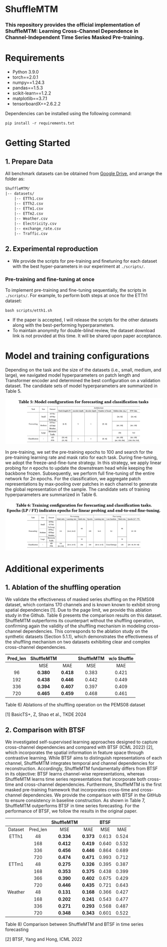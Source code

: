 # ShuffleMTM

### This repository provides the official implementation of ShuffleMTM: Learning Cross-Channel Dependence in Channel-Independent Time Series Masked Pre-training.


# Requirements

- Python 3.9.0
- torch==2.0.1
- numpy==1.24.3
- pandas==1.5.3
- scikit-learn==1.2.2
- matplotlib==3.7.1
- tensorboardX==2.6.2.2

Dependencies can be installed using the following command:

    pip install -r requirements.txt

# Getting Started

## 1. Prepare Data

All benchmark datasets can be obtained from [Google Drive](), and arrange the folder as:

    ShuffleMTM/
    |-- datasets/
        |-- ETTh1.csv
        |-- ETTh2.csv
        |-- ETTm1.csv
        |-- ETTm2.csv
        |-- Weather.csv
        |-- Electricity.csv
        |-- exchange_rate.csv
        |-- Traffic.csv

## 2. Experimental reproduction

- We provide the scripts for pre-training and finetuning for each dataset with the best hyper-parameters in our experiment at `./scripts/`.

### Pre-training and fine-tuning at once

To implement pre-training and fine-tuning sequentially, the scripts in `./scripts/`. For example, to perform both steps at once for the ETTh1 dataset:

    bash scripts/etth1.sh
    
- If the paper is accepted, I will release the scripts for the other datasets along with the best-performing hyperparameters.
- To maintain anonymity for double-blind review, the dataset download link is not provided at this time. It will be shared upon paper acceptance.

# Model and training configurations

Depending on the task and the size of the datasets (i.e., small, medium, and large), we navigated model hyperparameters on patch length and Transformer encoder and determined the best configuration on a validation dataset. The candidate sets of model hyperparameters are summarized in Table 5.

![Result Plot](./images/fig_table5.png)

In pre-training, we set the pre-training epochs to 100 and search for the pre-training learning rate and mask ratio for each task. During fine-tuning, we adopt the freeze-and-fine-tune strategy. In this strategy, we apply linear probing for $n$ epochs to update the downstream head while keeping the backbone frozen. Subsequently, we perform full fine-tuning of the entire network for $2n$ epochs. For the classification, we aggregate patch representations by max-pooling over patches in each channel to generate the global representation of the sample. The candidate sets of training hyperparameters are summarized in Table 6.

![Result Plot](./images/fig_table6.png)

# Additional experiments

## 1. Ablation of the shuffling operation

We validate the effectiveness of masked series shuffling on the PEMS08 dataset, which contains 170 channels and is known known to exhibit strong spatial dependencies [1]. Due to the page limit, we provide this ablation study in the Github.
Table 6 presents the comparison results on this dataset. ShuffleMTM outperforms its counterpart without the shuffling operation, confirming again the validity of the shuffling mechanism in modeling cross-channel dependencies. This corresponds to the ablation study on the synthetic datasets (Section 5.1.1), which demonstrates the effectiveness of the shuffling mechanism on two datasets exhibiting clear and complex cross-channel dependencies.

| Pred_len | ShuffleMTM |  | ShuffleMTM | w/o Shuffle|
|:----------:|:-------------:|:-------------:|:---------:|:---------:|
||MSE|MAE|MSE|MAE|
| 96       | **0.380**       | **0.418**       | 0.383   | 0.421   |
| 192      | **0.438**       | **0.446**       | 0.442   | 0.449   | 
| 336      | **0.394**      | **0.407**       | 0.397   | 0.409   | 
| 720      | **0.465**       | **0.459**       | 0.468   | 0.461   |

Table 6) Ablations of the shuffling operation on the PEMS08 dataset

[1] BasicTS+, Z, Shao et al., TKDE 2024

## 2. Comparison with BTSF

We investigated self-supervised learning approaches designed to capture cross-channel dependencies and compared with BTSF (ICML 2022) [2], which incorporates the spatial information in feature space through contrastive learning. While BTSF aims to distinguish representations of each channel, ShuffleMTM integrates temporal and channel dependencies for reconstruction. Accordingly, ShuffleMTM fundamentally differs from BTSF in its objective: BTSF learns channel-wise representations, whereas ShuffleMTM learns time series representations that incorporate both cross-time and cross-channel dependencies. Furthermore, ShuffleMTM is the first masked pre-training framework that incorporates cross-time and cross-channel dependencies. We provide the comparison with BTSF in the GitHub to ensure consistency in baseline construction. As shown in Table 7, ShuffleMTM outperforms BTSF in time series forecasting. For the performance of BTSF, we follow the results in the original paper.

|||ShuffleMTM||BTSF||
|:--------:|:--------:|:-------:|:------:|:-------:|:------:|
| Dataset  | Pred_len |   MSE   |  MAE   |   MSE   |  MAE   |
| ETTh1    |    48    |  **0.334**  | **0.373**  |  0.613  | 0.524  |
|          |   168    |  **0.412**  | **0.419**  |  0.640  | 0.532  |
|          |   336    |  **0.456**  | **0.446**  |  0.864  | 0.689  |
|          |   720    |  **0.474**  | **0.471**  |  0.993  | 0.712  |
| ETTm1    | 48 | **0.275** | **0.326** | 0.395 | 0.387 | 
 | | 168 | **0.353** | **0.375** | 0.438 | 0.399 | 
  |  | 366 | **0.390** | **0.402** | 0.675 | 0.429 | 
   |  | 720| **0.446** | **0.435** | 0.721 | 0.643 | 
| Weather  |    48    |  **0.131**  | **0.168**  |  0.366  | 0.427  |
|          |   168    |  **0.202**  | **0.241**  |  0.543  | 0.477  |
|          |   336    |  **0.271**  | **0.293**  |  0.568  | 0.487  |
|          |   720    |  **0.348**  | **0.343**  |  0.601  | 0.522  |

Table 8) Comparison between ShuffleMTM and BTSF in time series forecasting

[2] BTSF, Yang and Hong, ICML 2022

